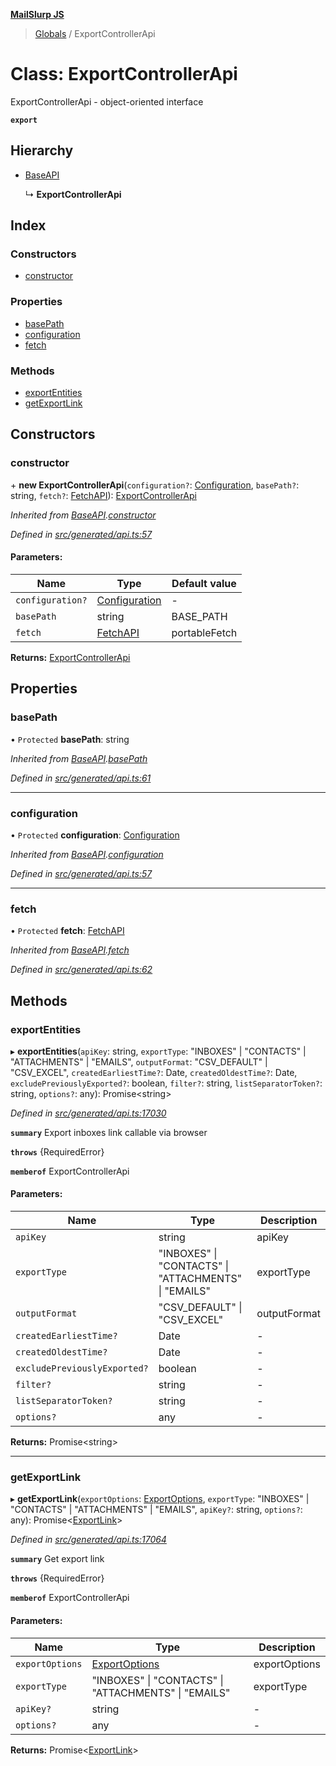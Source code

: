 **[MailSlurp JS](../README.md)**

> [Globals](../README.md) / ExportControllerApi

# Class: ExportControllerApi

ExportControllerApi - object-oriented interface

**`export`** 

## Hierarchy

* [BaseAPI](baseapi.md)

  ↳ **ExportControllerApi**

## Index

### Constructors

* [constructor](exportcontrollerapi.md#constructor)

### Properties

* [basePath](exportcontrollerapi.md#basepath)
* [configuration](exportcontrollerapi.md#configuration)
* [fetch](exportcontrollerapi.md#fetch)

### Methods

* [exportEntities](exportcontrollerapi.md#exportentities)
* [getExportLink](exportcontrollerapi.md#getexportlink)

## Constructors

### constructor

\+ **new ExportControllerApi**(`configuration?`: [Configuration](configuration.md), `basePath?`: string, `fetch?`: [FetchAPI](../interfaces/fetchapi.md)): [ExportControllerApi](exportcontrollerapi.md)

*Inherited from [BaseAPI](baseapi.md).[constructor](baseapi.md#constructor)*

*Defined in [src/generated/api.ts:57](https://github.com/mailslurp/mailslurp-client/blob/98c6efc/src/generated/api.ts#L57)*

#### Parameters:

Name | Type | Default value |
------ | ------ | ------ |
`configuration?` | [Configuration](configuration.md) | - |
`basePath` | string | BASE\_PATH |
`fetch` | [FetchAPI](../interfaces/fetchapi.md) | portableFetch |

**Returns:** [ExportControllerApi](exportcontrollerapi.md)

## Properties

### basePath

• `Protected` **basePath**: string

*Inherited from [BaseAPI](baseapi.md).[basePath](baseapi.md#basepath)*

*Defined in [src/generated/api.ts:61](https://github.com/mailslurp/mailslurp-client/blob/98c6efc/src/generated/api.ts#L61)*

___

### configuration

• `Protected` **configuration**: [Configuration](configuration.md)

*Inherited from [BaseAPI](baseapi.md).[configuration](baseapi.md#configuration)*

*Defined in [src/generated/api.ts:57](https://github.com/mailslurp/mailslurp-client/blob/98c6efc/src/generated/api.ts#L57)*

___

### fetch

• `Protected` **fetch**: [FetchAPI](../interfaces/fetchapi.md)

*Inherited from [BaseAPI](baseapi.md).[fetch](baseapi.md#fetch)*

*Defined in [src/generated/api.ts:62](https://github.com/mailslurp/mailslurp-client/blob/98c6efc/src/generated/api.ts#L62)*

## Methods

### exportEntities

▸ **exportEntities**(`apiKey`: string, `exportType`: \"INBOXES\" \| \"CONTACTS\" \| \"ATTACHMENTS\" \| \"EMAILS\", `outputFormat`: \"CSV\_DEFAULT\" \| \"CSV\_EXCEL\", `createdEarliestTime?`: Date, `createdOldestTime?`: Date, `excludePreviouslyExported?`: boolean, `filter?`: string, `listSeparatorToken?`: string, `options?`: any): Promise\<string>

*Defined in [src/generated/api.ts:17030](https://github.com/mailslurp/mailslurp-client/blob/98c6efc/src/generated/api.ts#L17030)*

**`summary`** Export inboxes link callable via browser

**`throws`** {RequiredError}

**`memberof`** ExportControllerApi

#### Parameters:

Name | Type | Description |
------ | ------ | ------ |
`apiKey` | string | apiKey |
`exportType` | \"INBOXES\" \| \"CONTACTS\" \| \"ATTACHMENTS\" \| \"EMAILS\" | exportType |
`outputFormat` | \"CSV\_DEFAULT\" \| \"CSV\_EXCEL\" | outputFormat |
`createdEarliestTime?` | Date | - |
`createdOldestTime?` | Date | - |
`excludePreviouslyExported?` | boolean | - |
`filter?` | string | - |
`listSeparatorToken?` | string | - |
`options?` | any | - |

**Returns:** Promise\<string>

___

### getExportLink

▸ **getExportLink**(`exportOptions`: [ExportOptions](../modules/exportoptions.md), `exportType`: \"INBOXES\" \| \"CONTACTS\" \| \"ATTACHMENTS\" \| \"EMAILS\", `apiKey?`: string, `options?`: any): Promise\<[ExportLink](../interfaces/exportlink.md)>

*Defined in [src/generated/api.ts:17064](https://github.com/mailslurp/mailslurp-client/blob/98c6efc/src/generated/api.ts#L17064)*

**`summary`** Get export link

**`throws`** {RequiredError}

**`memberof`** ExportControllerApi

#### Parameters:

Name | Type | Description |
------ | ------ | ------ |
`exportOptions` | [ExportOptions](../modules/exportoptions.md) | exportOptions |
`exportType` | \"INBOXES\" \| \"CONTACTS\" \| \"ATTACHMENTS\" \| \"EMAILS\" | exportType |
`apiKey?` | string | - |
`options?` | any | - |

**Returns:** Promise\<[ExportLink](../interfaces/exportlink.md)>
